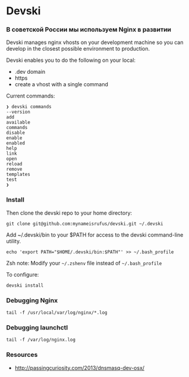 # Devski

### В советской России мы используем Nginx в развитии

Devski manages nginx vhosts on your development machine so you can develop in 
the closest possible environment to production.

Devski enables you to do the following on your local:

* .dev domain
* https
* create a vhost with a single command

Current commands:

```shell
❯ devski commands
--version
add
available
commands
disable
enable
enabled
help
link
open
reload
remove
templates
test
❯
```

### Install

Then clone the devski repo to your home directory:

```shell
git clone git@github.com:mynameisrufus/devski.git ~/.devski
```

Add ~/.devski/bin to your $PATH for access to the devski command-line utility.

```shell
echo 'export PATH="$HOME/.devski/bin:$PATH"' >> ~/.bash_profile
```

Zsh note: Modify your `~/.zshenv` file instead of `~/.bash_profile`

To configure:
```shell
devski install
```

### Debugging Nginx

``` 
tail -f /usr/local/var/log/nginx/*.log
```

### Debugging launchctl

```
tail -f /var/log/nginx.log
```

### Resources

* http://passingcuriosity.com/2013/dnsmasq-dev-osx/

